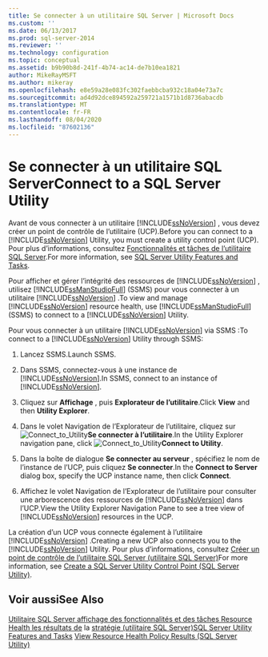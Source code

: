 ```yaml
---
title: Se connecter à un utilitaire SQL Server | Microsoft Docs
ms.custom: ''
ms.date: 06/13/2017
ms.prod: sql-server-2014
ms.reviewer: ''
ms.technology: configuration
ms.topic: conceptual
ms.assetid: b9b90b8d-241f-4b74-ac14-de7b10ea1821
author: MikeRayMSFT
ms.author: mikeray
ms.openlocfilehash: e8e59a28e083fc302faebbcba932c18a04e73a7c
ms.sourcegitcommit: ad4d92dce894592a259721a1571b1d8736abacdb
ms.translationtype: MT
ms.contentlocale: fr-FR
ms.lasthandoff: 08/04/2020
ms.locfileid: "87602136"
---
```

# <a name="connect-to-a-sql-server-utility"></a><span data-ttu-id="dbb15-102">Se connecter à un utilitaire SQL Server</span><span class="sxs-lookup"><span data-stu-id="dbb15-102">Connect to a SQL Server Utility</span></span>
  <span data-ttu-id="dbb15-103">Avant de vous connecter à un utilitaire [!INCLUDE[ssNoVersion](../../includes/ssnoversion-md.md)] , vous devez créer un point de contrôle de l’utilitaire (UCP).</span><span class="sxs-lookup"><span data-stu-id="dbb15-103">Before you can connect to a [!INCLUDE[ssNoVersion](../../includes/ssnoversion-md.md)] Utility, you must create a utility control point (UCP).</span></span> <span data-ttu-id="dbb15-104">Pour plus d’informations, consultez [Fonctionnalités et tâches de l’utilitaire SQL Server](sql-server-utility-features-and-tasks.md).</span><span class="sxs-lookup"><span data-stu-id="dbb15-104">For more information, see [SQL Server Utility Features and Tasks](sql-server-utility-features-and-tasks.md).</span></span>

 <span data-ttu-id="dbb15-105">Pour afficher et gérer l’intégrité des ressources de [!INCLUDE[ssNoVersion](../../includes/ssnoversion-md.md)] , utilisez [!INCLUDE[ssManStudioFull](../../includes/ssmanstudiofull-md.md)] (SSMS) pour vous connecter à un utilitaire [!INCLUDE[ssNoVersion](../../includes/ssnoversion-md.md)] .</span><span class="sxs-lookup"><span data-stu-id="dbb15-105">To view and manage [!INCLUDE[ssNoVersion](../../includes/ssnoversion-md.md)] resource health, use [!INCLUDE[ssManStudioFull](../../includes/ssmanstudiofull-md.md)] (SSMS) to connect to a [!INCLUDE[ssNoVersion](../../includes/ssnoversion-md.md)] Utility.</span></span>

 <span data-ttu-id="dbb15-106">Pour vous connecter à un utilitaire [!INCLUDE[ssNoVersion](../../includes/ssnoversion-md.md)] via SSMS :</span><span class="sxs-lookup"><span data-stu-id="dbb15-106">To connect to a [!INCLUDE[ssNoVersion](../../includes/ssnoversion-md.md)] Utility through SSMS:</span></span>

1.  <span data-ttu-id="dbb15-107">Lancez SSMS.</span><span class="sxs-lookup"><span data-stu-id="dbb15-107">Launch SSMS.</span></span>

2.  <span data-ttu-id="dbb15-108">Dans SSMS, connectez-vous à une instance de [!INCLUDE[ssNoVersion](../../includes/ssnoversion-md.md)].</span><span class="sxs-lookup"><span data-stu-id="dbb15-108">In SSMS, connect to an instance of [!INCLUDE[ssNoVersion](../../includes/ssnoversion-md.md)].</span></span>

3.  <span data-ttu-id="dbb15-109">Cliquez sur **Affichage** , puis **Explorateur de l’utilitaire**.</span><span class="sxs-lookup"><span data-stu-id="dbb15-109">Click **View** and then **Utility Explorer**.</span></span>

4.  <span data-ttu-id="dbb15-110">Dans le volet Navigation de l’Explorateur de l’utilitaire, cliquez sur ![](../../database-engine/media/connect-to-utility.gif "Connect_to_Utility")**Se connecter à l’utilitaire**.</span><span class="sxs-lookup"><span data-stu-id="dbb15-110">In the Utility Explorer navigation pane, click ![](../../database-engine/media/connect-to-utility.gif "Connect_to_Utility")**Connect to Utility**.</span></span>

5.  <span data-ttu-id="dbb15-111">Dans la boîte de dialogue **Se connecter au serveur** , spécifiez le nom de l’instance de l’UCP, puis cliquez **Se connecter**.</span><span class="sxs-lookup"><span data-stu-id="dbb15-111">In the **Connect to Server** dialog box, specify the UCP instance name, then click **Connect**.</span></span>

6.  <span data-ttu-id="dbb15-112">Affichez le volet Navigation de l’Explorateur de l’utilitaire pour consulter une arborescence des ressources de [!INCLUDE[ssNoVersion](../../includes/ssnoversion-md.md)] dans l’UCP.</span><span class="sxs-lookup"><span data-stu-id="dbb15-112">View the Utility Explorer Navigation Pane to see a tree view of [!INCLUDE[ssNoVersion](../../includes/ssnoversion-md.md)] resources in the UCP.</span></span>

 <span data-ttu-id="dbb15-113">La création d’un UCP vous connecte également à l’utilitaire [!INCLUDE[ssNoVersion](../../includes/ssnoversion-md.md)] .</span><span class="sxs-lookup"><span data-stu-id="dbb15-113">Creating a new UCP also connects you to the [!INCLUDE[ssNoVersion](../../includes/ssnoversion-md.md)] Utility.</span></span> <span data-ttu-id="dbb15-114">Pour plus d’informations, consultez [Créer un point de contrôle de l’utilitaire SQL Server &#40;utilitaire SQL Server&#41;](create-a-sql-server-utility-control-point-sql-server-utility.md)</span><span class="sxs-lookup"><span data-stu-id="dbb15-114">For more information, see [Create a SQL Server Utility Control Point &#40;SQL Server Utility&#41;](create-a-sql-server-utility-control-point-sql-server-utility.md).</span></span>

## <a name="see-also"></a><span data-ttu-id="dbb15-115">Voir aussi</span><span class="sxs-lookup"><span data-stu-id="dbb15-115">See Also</span></span>
 <span data-ttu-id="dbb15-116">[Utilitaire SQL Server affichage des fonctionnalités et des tâches Resource Health les résultats de](sql-server-utility-features-and-tasks.md) la [stratégie &#40;utilitaire SQL Server&#41;](view-resource-health-policy-results-sql-server-utility.md)</span><span class="sxs-lookup"><span data-stu-id="dbb15-116">[SQL Server Utility Features and Tasks](sql-server-utility-features-and-tasks.md) [View Resource Health Policy Results &#40;SQL Server Utility&#41;](view-resource-health-policy-results-sql-server-utility.md)</span></span>


